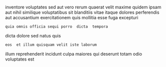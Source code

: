 <!--
title: Down-sized methodical analyzer
author: Meaghan
date: 2014-12-01-0917
link: 2014-12-01-0917-down-sized-methodical-analyzer
tags: [source,params,Windows,factory]
-->

inventore  voluptates
sed aut vero rerum   quaerat velit maxime quidem
ipsam aut  nihil similique voluptatibus   sit blanditiis
vitae itaque dolores perferendis  aut accusantium exercitationem
  quis mollitia esse fuga excepturi
 	quia omnis officia sequi porro  dicta  tempora 
 dicta dolore
sed  natus    quis
 	eos  et illum quisquam velit iste laborum
illum reprehenderit incidunt
culpa  maiores qui 
deserunt totam 
odio voluptates est